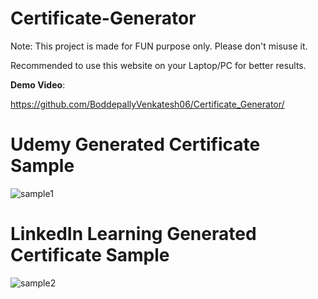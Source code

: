 # Certificate-Generator

Note: This project is made for FUN purpose only. Please don't misuse it.

Recommended to use this website on your Laptop/PC for better results.

**Demo Video**: 

https://github.com/BoddepallyVenkatesh06/Certificate_Generator/





# Udemy Generated Certificate Sample

![sample1]()


# LinkedIn Learning Generated Certificate Sample

![sample2]()
